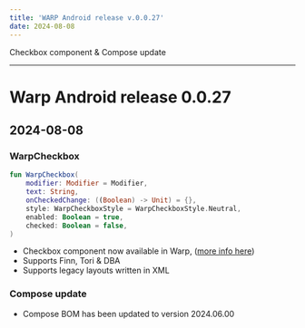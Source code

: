 ```yaml
---
title: 'WARP Android release v.0.0.27'
date: 2024-08-08
---
```


Checkbox component & Compose update

---

# Warp Android release 0.0.27

## 2024-08-08

### WarpCheckbox

```kotlin example
fun WarpCheckbox(
    modifier: Modifier = Modifier,
    text: String,
    onCheckedChange: ((Boolean) -> Unit) = {},
    style: WarpCheckboxStyle = WarpCheckboxStyle.Neutral,
    enabled: Boolean = true,
    checked: Boolean = false,
)
```

* Checkbox component now available in Warp, ([more info here](https://warp-ds.github.io/warp-portal-poc/components/checkbox/))
* Supports Finn, Tori & DBA
* Supports legacy layouts written in XML


### Compose update

* Compose BOM has been updated to version 2024.06.00
